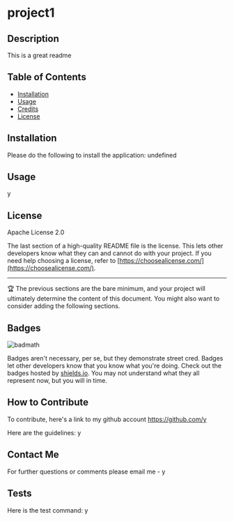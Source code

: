 # project1

  ## Description 

  This is a great readme
  
  ## Table of Contents
  
  - [Installation](#installation)
  - [Usage](#usage)
  - [Credits](#credits)
  - [License](#license)
  
  ## Installation
  
  Please do the following to install the application: undefined
  
  ## Usage
  
  y
  
  ## License

  Apache License 2.0
  
  The last section of a high-quality README file is the license. This lets other developers know what they can and cannot do with your project. If you need help choosing a license, refer to [https://choosealicense.com/](https://choosealicense.com/).
  
  ---
  
  🏆 The previous sections are the bare minimum, and your project will ultimately determine the content of this document. You might also want to consider adding the following sections.
  
  ## Badges
  
  ![badmath](https://img.shields.io/github/languages/top/lernantino/badmath)
  
  Badges aren't necessary, per se, but they demonstrate street cred. Badges let other developers know that you know what you're doing. Check out the badges hosted by [shields.io](https://shields.io/). You may not understand what they all represent now, but you will in time.
      
  ## How to Contribute
  
  To contribute, here's a link to my github account https://github.com/y

  Here are the guidelines: y

  ## Contact Me

  For further questions or comments please email me - y
  
  ## Tests
  
  Here is the test command: y